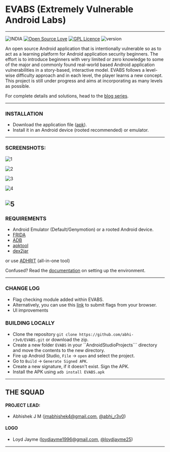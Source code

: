
# EVABS (Extremely Vulnerable Android Labs)

---

![INDIA](https://img.shields.io/badge/From-India-orange.svg) [![Open Source Love](https://badges.frapsoft.com/os/v2/open-source.svg?v=103)](https://www.github.com/abhi-r3v0/EVABS)  [![GPL Licence](https://badges.frapsoft.com/os/gpl/gpl.png?v=103)](https://www.github.com/abhi-r3v0/EVABS) ![version](https://img.shields.io/badge/version-v1.1-red.svg)

An open source Android application that is intentionally vulnerable so as to act as a learning platform for Android application security beginners. The effort is to introduce beginners with very limited or zero knowledge to some of the major and commonly found real-world based Android application vulnerabilities in a story-based, interactive model. EVABS follows a level-wise difficulty approach and in each level, the player learns a new concept. This project is still under progress and aims at incorporating as many levels as possible.

For complete details and solutions, head to the [blog series](https://www.hawkspawn.com/blog/getting-started-with-evabs/).

---

### INSTALLATION

* Download the application file ([apk](https://github.com/abhi-r3v0/EVABS/blob/master/EVABSv1.1.apk)).
* Install it in an Android device (rooted recommended) or emulator.

---

### SCREENSHOTS:

![1](docs/images/ss1.jpg)

![2](docs/images/newui.jpg)

![3](docs/images/ss2.jpg)

![4](docs/images/ss3.jpg)

![5](docs/images/flagcheck.jpg)
---

### REQUIREMENTS

* Android Emulator (Default/Genymotion) or a rooted Android device.
* [FRIDA](https://frida.re/)
* [ADB](https://www.xda-developers.com/install-adb-windows-macos-linux/)
* [apktool](https://ibotpeaches.github.io/Apktool/)
* [dex2jar](https://github.com/pxb1988/dex2jar)

or use [ADHRIT](https://github.com/abhi-r3v0/Adhrit) (all-in-one tool)

Confused? Read the [documentation](https://github.com/abhi-r3v0/EVABS/wiki/Getting-Started-With-EVABS) on setting up the environment.

---

### CHANGE LOG

* Flag checking module added within EVABS.
* Alternatively, you can use this [link](https://www.neoonsec.com/evabs/verify.php) to submit flags from your browser.
* UI improvements

### BUILDING LOCALLY

* Clone the repository ```git clone https://github.com/abhi-r3v0/EVABS.git``` or download the zip.
* Create a new folder ```EVABS``` in your ``AndroidStudioProjects``` directory and move the contents to the new directory.
* Fire up Android Studio, ```File``` -> ```open``` and select the project.
* Go to ```Build``` -> ```Generate Signed APK```.
* Create a new signature, if it doesn't exist. Sign the APK.
* Install the APK using ```adb install EVABS.apk```

---

## THE SQUAD

#### PROJECT LEAD:

* Abhishek J M (jmabhishek4@gmail.com, [@abhi_r3v0](https://www.hawkspawn.com/))

#### LOGO

* Loyd Jayme (loydjayme1996@gmail.com, [@loydjayme25](https://github.com/loydjayme25))

---


